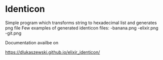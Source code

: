 # Identicon

Simple program which transforms string to hexadecimal list and generates png file
Few examples of generated identicon files:
-banana.png
-elixir.png
-git.png

Documentation availbe on

https://dlukaszewski.github.io/elixir_identicon/

